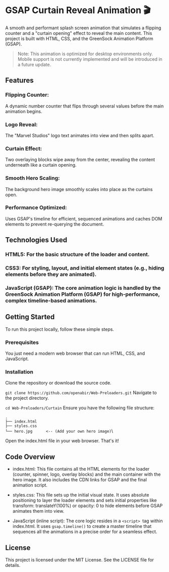 # GSAP Curtain Reveal Animation 🎬
A smooth and performant splash screen animation that simulates a flipping counter and a "curtain opening" effect to reveal the main content. This project is built with HTML, CSS, and the GreenSock Animation Platform (GSAP).
> Note: This animation is optimized for desktop environments only. Mobile support is not currently implemented and will be introduced in a future update.

## Features
### Flipping Counter: 
A dynamic number counter that flips through several values before the main animation begins.

### Logo Reveal: 
The "Marvel Studios" logo text animates into view and then splits apart.

### Curtain Effect: 
Two overlaying blocks wipe away from the center, revealing the content underneath like a curtain opening.

### Smooth Hero Scaling: 
The background hero image smoothly scales into place as the curtains open.

### Performance Optimized: 
Uses GSAP's timeline for efficient, sequenced animations and caches DOM elements to prevent re-querying the document.

## Technologies Used
### HTML5: For the basic structure of the loader and content.

### CSS3: For styling, layout, and initial element states (e.g., hiding elements before they are animated).

### JavaScript (GSAP): The core animation logic is handled by the GreenSock Animation Platform (GSAP) for high-performance, complex timeline-based animations.

## Getting Started
To run this project locally, follow these simple steps.

### Prerequisites
You just need a modern web browser that can run HTML, CSS, and JavaScript.

### Installation
Clone the repository or download the source code.

```git clone https://github.com/openabir/Web-Preloaders.git```
Navigate to the project directory.


```cd Web-Preloaders/Curtain```
Ensure you have the following file structure:

```.```\
```├── index.html```\
```├── styles.css```\
```└── hero.jpg      <-- (Add your own hero image)```\

Open the index.html file in your web browser. That's it!

## Code Overview
- index.html: This file contains all the HTML elements for the loader (counter, spinner, logo, overlay blocks) and the main container with the hero image. It also includes the CDN links for GSAP and the final animation script.

- styles.css: This file sets up the initial visual state. It uses absolute positioning to layer the loader elements and sets initial properties like transform: translateY(100%) or opacity: 0 to hide elements before GSAP animates them into view.

- JavaScript (inline script): The core logic resides in a ```<script> ```tag within index.html. It uses ```gsap.timeline()``` to create a master timeline that sequences all the animations in a precise order for a seamless effect.

## License
This project is licensed under the MIT License. See the LICENSE file for details.